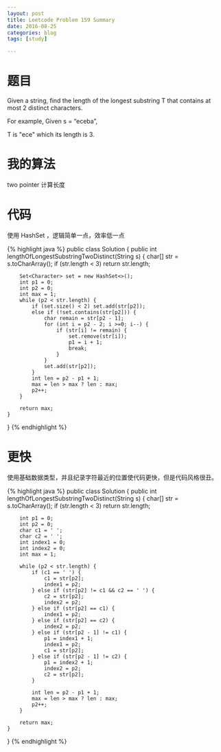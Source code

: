 ```yaml
---
layout: post
title: Leetcode Problem 159 Summary
date: 2016-08-25
categories: blog
tags: [study]

---
```


# 题目

Given a string, find the length of the longest substring T that contains at most 2 distinct characters.

For example, Given s = “eceba”,

T is "ece" which its length is 3.

# 我的算法

two pointer 计算长度

# 代码

使用 HashSet ，逻辑简单一点，效率低一点

{% highlight java %}
public class Solution {
    public int lengthOfLongestSubstringTwoDistinct(String s) {
        char[] str = s.toCharArray();
        if (str.length < 3) return str.length;
        
        Set<Character> set = new HashSet<>();
        int p1 = 0;
        int p2 = 0;
        int max = 1;
        while (p2 < str.length) {
            if (set.size() < 2) set.add(str[p2]);
            else if (!set.contains(str[p2])) {
                char remain = str[p2 - 1];
                for (int i = p2 - 2; i >=0; i--) {
                    if (str[i] != remain) {
                        set.remove(str[i]);
                        p1 = i + 1;
                        break;
                    }
                }
                set.add(str[p2]);
            }
            int len = p2 - p1 + 1;
            max = len > max ? len : max;
            p2++;
        }
        
        return max;
    }
}
{% endhighlight %}

# 更快

使用基础数据类型，并且纪录字符最近的位置使代码更快，但是代码风格很丑。

{% highlight java %}
public class Solution {
    public int lengthOfLongestSubstringTwoDistinct(String s) {
        char[] str = s.toCharArray();
        if (str.length < 3) return str.length;
        
        int p1 = 0;
        int p2 = 0;
        char c1 = ' ';
        char c2 = ' ';
        int index1 = 0;
        int index2 = 0;
        int max = 1;

        while (p2 < str.length) {
            if (c1 == ' ') {
                c1 = str[p2];
                index1 = p2;
            } else if (str[p2] != c1 && c2 == ' ') {
                c2 = str[p2];
                index2 = p2;
            } else if (str[p2] == c1) {
                index1 = p2;
            } else if (str[p2] == c2) {
                index2 = p2;
            } else if (str[p2 - 1] != c1) {
                p1 = index1 + 1;
                index1 = p2;
                c1 = str[p2];
            } else if (str[p2 - 1] != c2) {
                p1 = index2 + 1;
                index2 = p2;
                c2 = str[p2];
            }
            
            int len = p2 - p1 + 1;
            max = len > max ? len : max;
            p2++;
        }
        
        return max;
    }
}
{% endhighlight %}